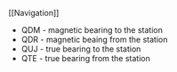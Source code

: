 [[Navigation]]

- QDM - magnetic bearing to the station
- QDR - magnetic beaing from the station 
- QUJ - true bearing to the station
- QTE - true bearing from the station